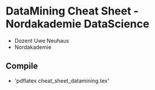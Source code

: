 # DataMining Cheat Sheet - Nordakademie DataScience

- Dozent Uwe Neuhaus
- Nordakademie


## Compile

- 'pdflatex cheat_sheet_datamining.tex'

